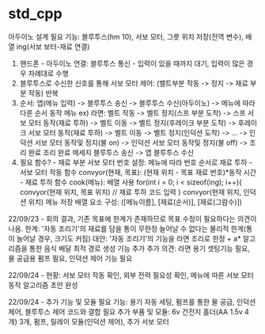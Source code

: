 # std_cpp
아두이노 설계
필요 기능: 블루투스(hm 10), 서보 모터, 그릇 위치 저장(전역 변수), 배열 ing(서보 보터-재료 연결)

1. 핸드폰 - 아두이노 연결: 블루투스 통신 - 입력이 있을 때까지 대기, 입력이 많은 경우 차례대로 수행
2. 블루투스로 수신한 신호를 통해 서보 모터 제어: (벨트부분 작동 -> 정지 -> 재료 부분 작동) 반복
3. 순서: 앱(메뉴 입력) -> 블루투스 송신 -> 블루투스 수신(아두이노) -> 메뉴에 따라 다른 순서 동작
    메뉴 ex) 라면: 벨트 작동 -> 벨트 정지(스프 부분 도착) -> 스프 서보 모터 동작(재료 투하) -> 벨트 이동 -> 벨트 정지(후레이크 부분 도착) -> 후레이크 서보 모터 동작(재료 투하) -> 벨트 이동 -> 벨트 정지(인덕션 도착) -> ... -> 인덕션 서보 모터 동작및 정지(불 on) -> 인덕션 서보 모터 동작및 정지(불 off) -> 조리 완료 
    조리 완료 메세지 블루투스 송신 -> 앱 블루투스 수신
4. 필요 함수? - 재료 부분 서보 모터 번호 설정: 메뉴에 따라 번호 순서로 재료 투하
            - 서보 모터 작동 함수 convyor(현재, 목표): (현재 위치 - 목표 재료 번호)*동작 시간
            - 재료 투하 함수 cook(메뉴): 배열 사용 
                for(int i = 0; i < sizeof(ing); i++){
                convyor(현재 위치, 목표 위치)
                // 재료 투하 코드 입력
                }
                convyor(현재 위치, 인덕션 위치)
메뉴 저장 배열 요소 구성: ([메뉴이름], [재료(순서)], [재료(그람수)])

22/09/23 - 회의 결과, 기존 목표에 한계가 존재하므로 목표 수정이 필요하다는 의견이 나옴.
    한계: '자동 조리기'의 재료를 담을 통이 무한정 늘어날 수 없다는 물리적 한계(통이 늘어날 경우, 크기도 커짐)
    대안: '자동 조리기'의 기능을 라면 조리로 한정 + a* 알고리즘을 통한 음식 배달 최적 경로 생성 기능 추가
    추가 의견: 라면 용기 셋팅기능 필요, 물 공급용 펌프 필요, 인덕션 제어 기능 필요

22/09/24 - 현황: 서보 모터 작동 확인, 외부 전력 필요성 확인, 메뉴에 따른 서보 모터 동작 알고리즘 초안 완성

22/09/24 - 추가 기능 및 모듈
    필요 기능: 용기 자동 세팅, 펌프를 통한 물 공급, 인덕션 제어, 블루투스 제어 코드와 결합 필요
    추가 부품 및 모듈: 6v 건전지 홀더(AA 1.5v 4개) 3개, 펌프, 릴레이 모듈(인덕션 제어), 추가 서보 모터 



